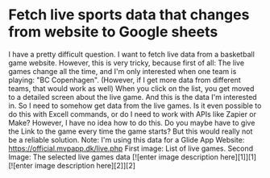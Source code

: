
# Fetch live sports data that changes from website to Google sheets

I have a pretty difficult question.
I want to fetch live data from a basketball game website. However, this is very tricky, because first of all:
The live games change all the time, and I'm only interested when one team is playing: "BC Copenhagen". (However, if I get more data from different teams, that would work as well)
When you click on the list, you get moved to a detailed screen about the live game. And this is the data I'm interested in.
So I need to somehow get data from the live games. Is it even possible to do this with Excell commands, or do I need to work with APIs like Zapier or Make? However, I have no idea how to do this.
Do you maybe have to give the Link to the game every time the game starts? But this would really not be a reliable solution.
Note: I'm using this data for a Glide App
Website: https://official.mvpapp.dk/live.php
First image: List of live games.
Second Image: The selected live games data
[![enter image description here][1]][1]
[![enter image description here][2]][2]

        